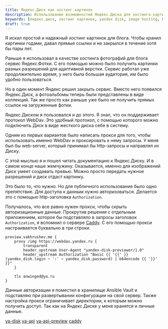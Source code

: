 ```yaml
---
title: Яндекс.Диск как хостинг картинок
description: Использование возможностей Яндекс.Диска для хостинга картинок
keywords: [яндекс.диск, хостинг картинок, yandex disk, image hosting, hosting]
draft: true
---
```


Я искал простой и надежный хостинг картинок для блога. Чтобы хранил картинки
годами, давал прямые ссылки и не закрылся в течение хотя бы пары лет.

Раньше я использовал в качестве хостинга фотографий для блога сервис
Яндекс.Фотки. С его помощью можно было получить картинки разных разрешений
для адаптивной верстки. Сервис работал уже продолжительно время, у него была
большая аудитория, им было удобно пользоваться.

Но в один момент Яндекс решил закрыть сервис. Вместо него появился Яндекс.Диск,
а фотоальбомы теперь были представлены в виде коллекций. Так же просто как
раньше уже было не получить прямых ссылок на загруженные фотки.

Яндекс.Диском я пользовался и до этого. Я знал, что он поддерживает
протокол WebDav. Это удобный протокол, с помощью которого можно подключить Диск
в виде жесткого диска себе в систему.

Одним из первых вариантов было написать прокси для того, чтобы использовать
именно WebDav и проксировать к нему запросы. У меня был бы web-server,
который принимал бы http-запросы и направлял их Диску.

С этой мыслью я и пошел читать документацию к Яндекс.Диску. И в самом конце
наше жемчужину. Оказывается, именно для изображений Диск умеет создавать
превью. Можно просто передать нужное разрешений и диск отдаст картинку.

Это было то, что нужно. Но для публичного использования было одно препятствие.
Для доступа к данным нужно авторизоваться. Делается это с помощью http-заголовка
`Authorization`.

Получалось, что все равно нужен прокси, чтобы скрыть авторизационные данные.
Прокрутив решения с отдельным приложением, которое бы подставляло в
запросы заголовок `Authorization`, я вспомнил о сервере [Caddy](caddy).
С его помощью прокси настраивается буквально в три строки.

```
preview.vakhrushev.me {
    proxy /img https://webdav.yandex.ru {
        transparent
        header_upstream User-Agent "yandex-disk-previewer/1.0"
        header_upstream Authorization "Basic {{ '{{' }} (yandex_disk.login ~ ':' ~ yandex_disk.password) | b64encode {{ '}}' }}"
    }

    tls anwinged@ya.ru
}
```

Данные авторизации я поместил в хранилище Ansible Vault и подставляю
при развертывании конфигурации на свой сервер. Также настройка прокси
ограничивает директории, к которым можно получить доступ.
Так как на Яндекс.Диске у меня хранятся и личные данные.

[ya-disk](https://disk.yandex.ru)
[ya-api](https://yandex.ru/dev/disk/doc/dg/concepts/quickstart-docpage/)
[ya-api-preview](https://yandex.ru/dev/disk/doc/dg/reference/preview-docpage/)
[caddy](https://caddyserver.com/)
